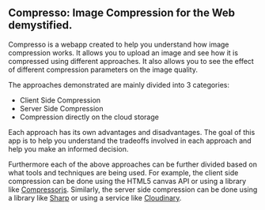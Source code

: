 ## Compresso: Image Compression for the Web demystified.

Compresso is a webapp created to help you understand how image compression works. It allows you to upload an image and see how it is compressed using different approaches. It also allows you to see the effect of different compression parameters on the image quality.

The approaches demonstrated are mainly divided into 3 categories:

- Client Side Compression
- Server Side Compression
- Compression directly on the cloud storage

Each approach has its own advantages and disadvantages. The goal of this app is to help you understand the tradeoffs involved in each approach and help you make an informed decision.

Furthermore each of the above approaches can be further divided based on what tools and techniques are being used. For example, the client side compression can be done using the HTML5 canvas API or using a library like [Compressorjs](https://fengyuanchen.github.io/compressorjs/). Similarly, the server side compression can be done using a library like [Sharp](https://www.npmjs.com/package/sharp) or using a service like [Cloudinary](https://cloudinary.com/).
